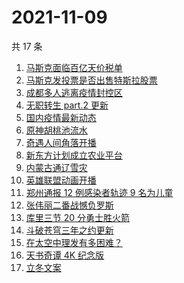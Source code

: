 # 2021-11-09

共 17 条

<!-- BEGIN ZHIHUSEARCH -->
<!-- 最后更新时间 Tue Nov 09 2021 10:23:05 GMT+0800 (China Standard Time) -->
1. [马斯克面临百亿天价税单](https://www.zhihu.com/search?q=马斯克)
1. [马斯克发投票是否出售特斯拉股票](https://www.zhihu.com/search?q=马斯克)
1. [成都多人逃离疫情封控区](https://www.zhihu.com/search?q=成都环球中心)
1. [无职转生 part.2 更新](https://www.zhihu.com/search?q=无职转生)
1. [国内疫情最新动态](https://www.zhihu.com/search?q=疫情)
1. [原神胡桃池流水](https://www.zhihu.com/search?q=原神)
1. [奇遇人间角落开播](https://www.zhihu.com/search?q=奇遇人间角落)
1. [新东方计划成立农业平台](https://www.zhihu.com/search?q=新东方)
1. [内蒙古通辽雪灾](https://www.zhihu.com/search?q=通辽雪灾)
1. [英雄联盟动画开播](https://www.zhihu.com/search?q=英雄联盟双城之战)
1. [郑州通报 12 例感染者轨迹 9 名为儿童](https://www.zhihu.com/search?q=郑州疫情)
1. [张伟丽二番战憾负罗斯](https://www.zhihu.com/search?q=张伟丽)
1. [库里三节 20 分勇士胜火箭](https://www.zhihu.com/search?q=勇士)
1. [斗破苍穹三年之约更新](https://www.zhihu.com/search?q=斗破苍穹三年之约)
1. [在太空中理发有多困难？](https://www.zhihu.com/search?q=太空中理发)
1. [天书奇谭 4K 纪念版](https://www.zhihu.com/search?q=天书奇谭)
1. [立冬文案](https://www.zhihu.com/search?q=立冬文案)
<!-- END ZHIHUSEARCH -->
